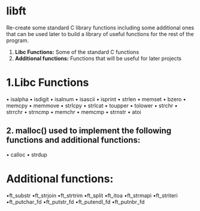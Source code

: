 # libft
Re-create some standard C library functions including some additional ones that can be used later to build a library of useful functions for the rest of the program.

1.  **Libc Functions:** Some of the standard C functions
2.  **Additional functions:** Functions that will be useful for later projects

# 1.Libc Functions

• isalpha
• isdigit
• isalnum
• isascii
• isprint
• strlen
• memset
• bzero
• memcpy
• memmove
• strlcpy
• strlcat
• toupper
• tolower
• strchr
• strrchr
• strncmp
• memchr
• memcmp
• strnstr
• atoi
## 2. malloc() used to implement the following functions and additional functions:
• calloc
• strdup
# Additional functions:
•ft_substr
•ft_strjoin
•ft_strtrim
•ft_split
•ft_itoa
•ft_strmapi
•ft_striteri
•ft_putchar_fd
•ft_putstr_fd
•ft_putendl_fd
•ft_putnbr_fd
